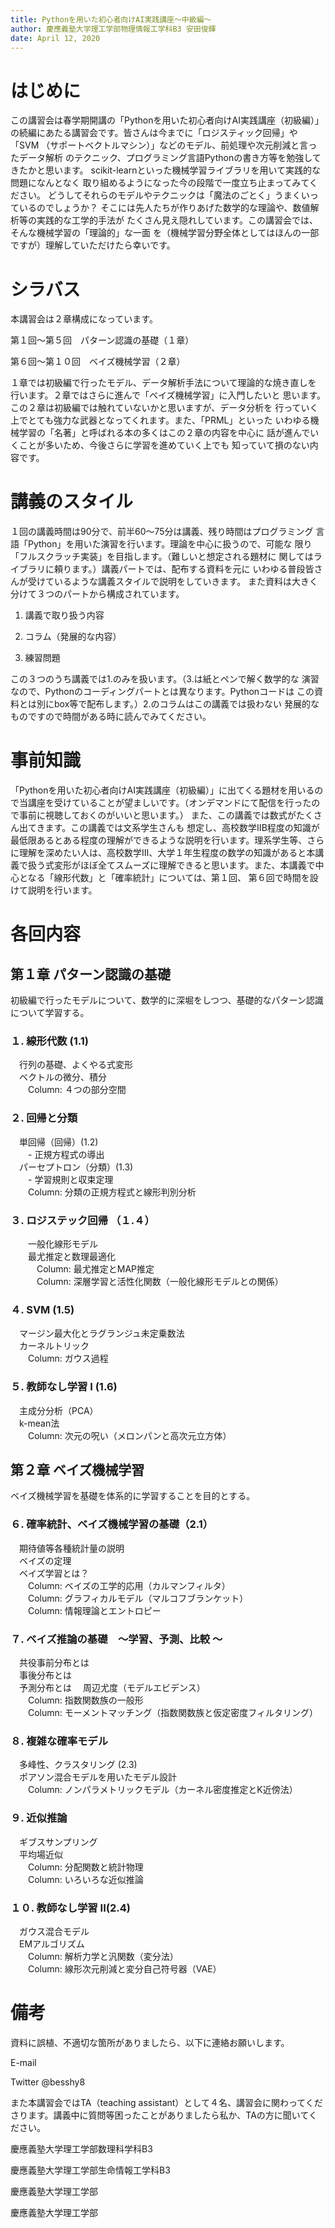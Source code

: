 ```yaml
---
title: Pythonを用いた初心者向けAI実践講座〜中級編〜
author: 慶應義塾大学理工学部物理情報工学科B3 安田俊輝
date: April 12, 2020
---
```


# はじめに
この講習会は春学期開講の「Pythonを用いた初心者向けAI実践講座（初級編）」
の続編にあたる講習会です。皆さんは今までに「ロジスティック回帰」や「SVM
（サポートベクトルマシン）」などのモデル、前処理や次元削減と言ったデータ解析
のテクニック、プログラミング言語Pythonの書き方等を勉強してきたかと思います。
scikit-learnといった機械学習ライブラリを用いて実践的な問題になんとなく
取り組めるようになった今の段階で一度立ち止まってみてください。
どうしてそれらのモデルやテクニックは「魔法のごとく」うまくいっているのでしょうか？
そこには先人たちが作りあげた数学的な理論や、数値解析等の実践的な工学的手法が
たくさん見え隠れしています。この講習会では、そんな機械学習の「理論的」な一面
を（機械学習分野全体としてはほんの一部ですが）理解していただけたら幸いです。

# シラバス
本講習会は２章構成になっています。

第１回〜第５回　パターン認識の基礎（１章）

第６回〜第１０回　ベイズ機械学習（２章）

１章では初級編で行ったモデル、データ解析手法について理論的な焼き直しを
行います。２章ではさらに進んで「ベイズ機械学習」に入門したいと
思います。この２章は初級編では触れていないかと思いますが、データ分析を
行っていく上でとても強力な武器となってくれます。また、「PRML」といった
いわゆる機械学習の「名著」と呼ばれる本の多くはこの２章の内容を中心に
話が進んでいくことが多いため、今後さらに学習を進めていく上でも
知っていて損のない内容です。

# 講義のスタイル
１回の講義時間は90分で、前半60〜75分は講義、残り時間はプログラミング
言語「Python」を用いた演習を行います。理論を中心に扱うので、可能な
限り「フルスクラッチ実装」を目指します。（難しいと想定される題材に
関してはライブラリに頼ります。）講義パートでは、配布する資料を元に
いわゆる普段皆さんが受けているような講義スタイルで説明をしていきます。
また資料は大きく分けて３つのパートから構成されています。

1. 講義で取り扱う内容

2. コラム（発展的な内容）

3. 練習問題

この３つのうち講義では1.のみを扱います。（3.は紙とペンで解く数学的な
演習なので、Pythonのコーディングパートとは異なります。Pythonコードは
この資料とは別にbox等で配布します。）2.のコラムはこの講義では扱わない
発展的なものですので時間がある時に読んでみてください。

# 事前知識
「Pythonを用いた初心者向けAI実践講座（初級編）」に出てくる題材を用いるので当講座を受けていることが望ましいです。（オンデマンドにて配信を行ったので事前に視聴しておくのがいいと思います。）
また、この講義では数式がたくさん出てきます。この講義では文系学生さんも
想定し、高校数学ⅡB程度の知識が最低限あるとある程度の理解ができるような説明を行います。理系学生等、さらに理解を深めたい人は、高校数学Ⅲ、大学１年生程度の数学の知識があると本講義で扱う式変形がほぼ全てスムーズに理解できると思います。また、本講義で中心となる「線形代数」と「確率統計」については、第１回、
第６回で時間を設けて説明を行います。

# 各回内容
## 第１章 パターン認識の基礎
初級編で行ったモデルについて、数学的に深堀をしつつ、基礎的なパターン認識について学習する。  

### １. 線形代数 (1.1)
　行列の基礎、よくやる式変形  
　ベクトルの微分、積分  
　　Column: ４つの部分空間  

### ２. 回帰と分類
　単回帰（回帰）(1.2)  
　　- 正規方程式の導出  
　パーセプトロン（分類）(1.3)  
　　- 学習規則と収束定理  
　　Column: 分類の正規方程式と線形判別分析

### ３. ロジステック回帰 （１.４）
　　一般化線形モデル  
　　最尤推定と数理最適化  
　　　Column: 最尤推定とMAP推定  
  　　　Column: 深層学習と活性化関数（一般化線形モデルとの関係）

### ４. SVM (1.5)
　マージン最大化とラグランジュ未定乗数法  
　カーネルトリック  
　　Column: ガウス過程  

### ５. 教師なし学習 I (1.6)
　主成分分析（PCA）          
　k-mean法  
　　Column: 次元の呪い（メロンパンと高次元立方体）  

## 第２章 ベイズ機械学習
ベイズ機械学習を基礎を体系的に学習することを目的とする。

### ６. 確率統計、ベイズ機械学習の基礎（2.1）
　期待値等各種統計量の説明  
　ベイズの定理  
　ベイズ学習とは？   
　　Column: ベイズの工学的応用（カルマンフィルタ）  
　　Column: グラフィカルモデル（マルコフブランケット）  
　　Column: 情報理論とエントロピー

### ７. ベイズ推論の基礎　〜学習、予測、比較 〜
　共役事前分布とは  
　事後分布とは  
　予測分布とは
　周辺尤度（モデルエビデンス）    
　　Column: 指数関数族の一般形  
　　Column: モーメントマッチング（指数関数族と仮定密度フィルタリング）  
  

### ８. 複雑な確率モデル
　多峰性、クラスタリング (2.3)  
　ポアソン混合モデルを用いたモデル設計  
　　Column: ノンパラメトリックモデル（カーネル密度推定とK近傍法）  

### ９. 近似推論
　ギブスサンプリング  
　平均場近似  
　　Column: 分配関数と統計物理  
　　Column: いろいろな近似推論  

### １０. 教師なし学習 II(2.4)
　ガウス混合モデル  
 　EMアルゴリズム  
　　Column: 解析力学と汎関数（変分法）  
　　Column: 線形次元削減と変分自己符号器（VAE）  


# 備考
資料に誤植、不適切な箇所がありましたら、以下に連絡お願いします。

E-mail 

Twitter @besshy8

また本講習会ではTA（teaching assistant）として４名、講習会に関わってくだ
さります。講義中に質問等困ったことがありましたら私か、TAの方に聞いてください。

慶應義塾大学理工学部数理科学科B3

慶應義塾大学理工学部生命情報工学科B3

慶應義塾大学理工学部

慶應義塾大学理工学部
